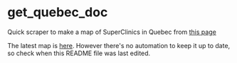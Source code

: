 # get_quebec_doc
Quick scraper to make a map of SuperClinics in Quebec from [this page](https://www.quebec.ca/en/health/health-system-and-services/service-organization/family-medicine-group-fmg-u-fmg-and-super-clinic)

The latest map is [here](https://www.google.com/maps/d/u/2/edit?hl=en&mid=1PsoF2g4w3SrDr1F7mv5_wMKT0loudHI&ll=46.06031622048908%2C-73.45833095&z=8). However there's no automation to keep it up to date, so check when this README file was last edited.
